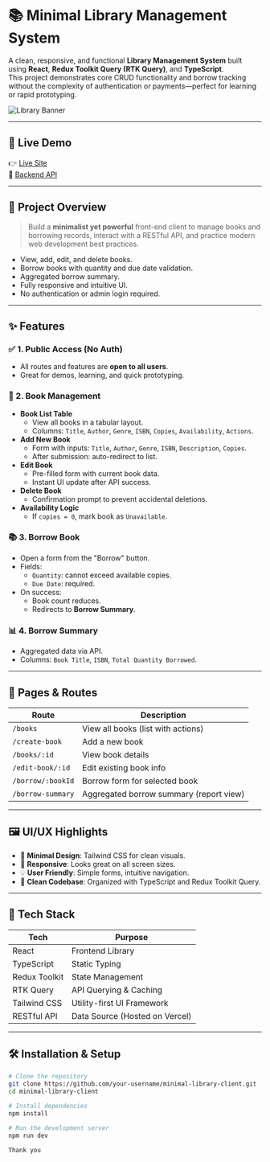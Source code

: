 # 📚 Minimal Library Management System

A clean, responsive, and functional **Library Management System** built using **React**, **Redux Toolkit Query (RTK Query)**, and **TypeScript**.  
This project demonstrates core CRUD functionality and borrow tracking without the complexity of authentication or payments—perfect for learning or rapid prototyping.

![Library Banner](https://i.ibb.co/bwjsjZz/6899308.jpg) <!-- Replace with your own banner if needed -->

---

## 🚀 Live Demo

👉 [Live Site](https://library-management-client-theta.vercel.app/)  
🔗 [Backend API](https://library-management-api-pearl.vercel.app/)

---

## 🧠 Project Overview

> Build a **minimalist yet powerful** front-end client to manage books and borrowing records, interact with a RESTful API, and practice modern web development best practices.

- View, add, edit, and delete books.
- Borrow books with quantity and due date validation.
- Aggregated borrow summary.
- Fully responsive and intuitive UI.
- No authentication or admin login required.

---

## ✨ Features

### ✅ 1. Public Access (No Auth)
- All routes and features are **open to all users**.
- Great for demos, learning, and quick prototyping.

### 📖 2. Book Management
- **Book List Table**
  - View all books in a tabular layout.
  - Columns: `Title`, `Author`, `Genre`, `ISBN`, `Copies`, `Availability`, `Actions`.
- **Add New Book**
  - Form with inputs: `Title`, `Author`, `Genre`, `ISBN`, `Description`, `Copies`.
  - After submission: auto-redirect to list.
- **Edit Book**
  - Pre-filled form with current book data.
  - Instant UI update after API success.
- **Delete Book**
  - Confirmation prompt to prevent accidental deletions.
- **Availability Logic**
  - If `copies = 0`, mark book as `Unavailable`.

### 📚 3. Borrow Book
- Open a form from the "Borrow" button.
- Fields:
  - `Quantity`: cannot exceed available copies.
  - `Due Date`: required.
- On success:
  - Book count reduces.
  - Redirects to **Borrow Summary**.

### 📊 4. Borrow Summary
- Aggregated data via API.
- Columns: `Book Title`, `ISBN`, `Total Quantity Borrowed`.

---

## 🧩 Pages & Routes

| Route              | Description                                      |
|-------------------|--------------------------------------------------|
| `/books`          | View all books (list with actions)               |
| `/create-book`    | Add a new book                                   |
| `/books/:id`      | View book details                                |
| `/edit-book/:id`  | Edit existing book info                          |
| `/borrow/:bookId` | Borrow form for selected book                    |
| `/borrow-summary` | Aggregated borrow summary (report view)          |

---

## 🖼️ UI/UX Highlights

- 🎯 **Minimal Design**: Tailwind CSS for clean visuals.
- 📱 **Responsive**: Looks great on all screen sizes.
- 💡 **User Friendly**: Simple forms, intuitive navigation.
- 🧼 **Clean Codebase**: Organized with TypeScript and Redux Toolkit Query.

---

## 🔧 Tech Stack

| Tech             | Purpose                      |
|------------------|------------------------------|
| React            | Frontend Library             |
| TypeScript       | Static Typing                |
| Redux Toolkit    | State Management             |
| RTK Query        | API Querying & Caching       |
| Tailwind CSS     | Utility-first UI Framework   |
| RESTful API      | Data Source (Hosted on Vercel)|

---

## 🛠️ Installation & Setup

```bash
# Clone the repository
git clone https://github.com/your-username/minimal-library-client.git
cd minimal-library-client

# Install dependencies
npm install

# Run the development server
npm run dev

Thank you 